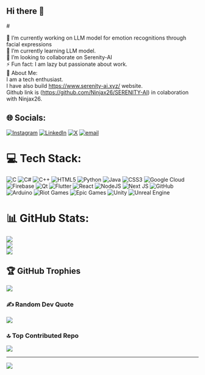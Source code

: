 ## Hi there 👋

<!--
**dhruv8903/dhruv8903** is a ✨ _special_ ✨ repository because its `README.md` (this file) appears on your GitHub profile.

Here are some ideas to get you started:
-->#
🔭 I’m currently working on LLM model for emotion recognitions through facial expressions</br>
🌱 I’m currently learning LLM model.</br>
👯 I’m looking to collaborate on Serenity-AI</br> 
⚡ Fun fact: I am lazy but passionate about work.</br>
💫 About Me:</br>
I am a tech enthusiast.</br>
I have also build https://www.serenity-ai.xyz/ website.</br>
Github link is (https://github.com/Ninjax26/SERENITY-AI) in colaboration with Ninjax26.</br>


## 🌐 Socials:
[![Instagram](https://img.shields.io/badge/Instagram-%23E4405F.svg?logo=Instagram&logoColor=white)](https://instagram.com/passionate.dhruvpatel) [![LinkedIn](https://img.shields.io/badge/LinkedIn-%230077B5.svg?logo=linkedin&logoColor=white)](https://linkedin.com/in/www.linkedin.com/in/dhruv-kr-patel) [![X](https://img.shields.io/badge/X-black.svg?logo=X&logoColor=white)](https://x.com/@dhruv_kr_patel) [![email](https://img.shields.io/badge/Email-D14836?logo=gmail&logoColor=white)](mailto:dhruvpatel8903@gmail.com) 

# 💻 Tech Stack:
![C](https://img.shields.io/badge/c-%2300599C.svg?style=for-the-badge&logo=c&logoColor=white) ![C#](https://img.shields.io/badge/c%23-%23239120.svg?style=for-the-badge&logo=csharp&logoColor=white) ![C++](https://img.shields.io/badge/c++-%2300599C.svg?style=for-the-badge&logo=c%2B%2B&logoColor=white) ![HTML5](https://img.shields.io/badge/html5-%23E34F26.svg?style=for-the-badge&logo=html5&logoColor=white) ![Python](https://img.shields.io/badge/python-3670A0?style=for-the-badge&logo=python&logoColor=ffdd54) ![Java](https://img.shields.io/badge/java-%23ED8B00.svg?style=for-the-badge&logo=openjdk&logoColor=white) ![CSS3](https://img.shields.io/badge/css3-%231572B6.svg?style=for-the-badge&logo=css3&logoColor=white) ![Google Cloud](https://img.shields.io/badge/GoogleCloud-%234285F4.svg?style=for-the-badge&logo=google-cloud&logoColor=white) ![Firebase](https://img.shields.io/badge/firebase-%23039BE5.svg?style=for-the-badge&logo=firebase) ![Qt](https://img.shields.io/badge/Qt-%23217346.svg?style=for-the-badge&logo=Qt&logoColor=white) ![Flutter](https://img.shields.io/badge/Flutter-%2302569B.svg?style=for-the-badge&logo=Flutter&logoColor=white) ![React](https://img.shields.io/badge/react-%2320232a.svg?style=for-the-badge&logo=react&logoColor=%2361DAFB) ![NodeJS](https://img.shields.io/badge/node.js-6DA55F?style=for-the-badge&logo=node.js&logoColor=white) ![Next JS](https://img.shields.io/badge/Next-black?style=for-the-badge&logo=next.js&logoColor=white) ![GitHub](https://img.shields.io/badge/github-%23121011.svg?style=for-the-badge&logo=github&logoColor=white) ![Arduino](https://img.shields.io/badge/-Arduino-00979D?style=for-the-badge&logo=Arduino&logoColor=white) ![Riot Games](https://img.shields.io/badge/riotgames-D32936.svg?style=for-the-badge&logo=riotgames&logoColor=white) ![Epic Games](https://img.shields.io/badge/epicgames-%23313131.svg?style=for-the-badge&logo=epicgames&logoColor=white) ![Unity](https://img.shields.io/badge/unity-%23000000.svg?style=for-the-badge&logo=unity&logoColor=white) ![Unreal Engine](https://img.shields.io/badge/unrealengine-%23313131.svg?style=for-the-badge&logo=unrealengine&logoColor=white)
# 📊 GitHub Stats:
![](https://github-readme-stats.vercel.app/api?username=dhruv8903&theme=dark&hide_border=false&include_all_commits=false&count_private=false)<br/>
![](https://nirzak-streak-stats.vercel.app/?user=dhruv8903&theme=dark&hide_border=false)<br/>
![](https://github-readme-stats.vercel.app/api/top-langs/?username=dhruv8903&theme=dark&hide_border=false&include_all_commits=false&count_private=false&layout=compact)

## 🏆 GitHub Trophies
![](https://github-profile-trophy.vercel.app/?username=dhruv8903&theme=radical&no-frame=false&no-bg=true&margin-w=4)

### ✍️ Random Dev Quote
![](https://quotes-github-readme.vercel.app/api?type=horizontal&theme=radical)

### 🔝 Top Contributed Repo
![](https://github-contributor-stats.vercel.app/api?username=dhruv8903&limit=5&theme=dark&combine_all_yearly_contributions=true)

---
[![](https://visitcount.itsvg.in/api?id=dhruv8903&icon=0&color=0)](https://visitcount.itsvg.in)

<!-- Proudly created with GPRM ( https://gprm.itsvg.in ) -->
